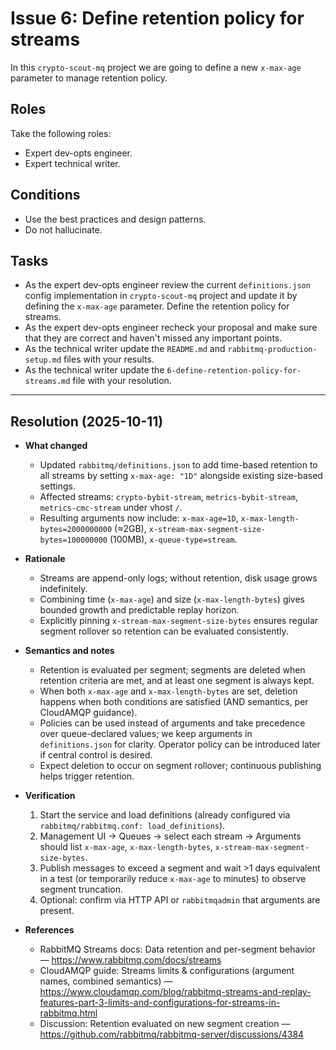 # Issue 6: Define retention policy for streams

In this `crypto-scout-mq` project we are going to define a new `x-max-age` parameter to manage retention policy.

## Roles

Take the following roles:

- Expert dev-opts engineer.
- Expert technical writer.

## Conditions

- Use the best practices and design patterns.
- Do not hallucinate.

## Tasks

- As the expert dev-opts engineer review the current `definitions.json` config implementation in `crypto-scout-mq`
  project and
  update it by defining the `x-max-age` parameter. Define the retention policy for streams.
- As the expert dev-opts engineer recheck your proposal and make sure that they are correct and haven't missed any
  important points.
- As the technical writer update the `README.md` and `rabbitmq-production-setup.md` files with your results.
- As the technical writer update the `6-define-retention-policy-for-streams.md` file with your resolution.

---

## Resolution (2025-10-11)

- **What changed**
    - Updated `rabbitmq/definitions.json` to add time-based retention to all streams by setting `x-max-age: "1D"`
      alongside existing size-based settings.
    - Affected streams: `crypto-bybit-stream`, `metrics-bybit-stream`, `metrics-cmc-stream` under vhost `/`.
    - Resulting arguments now include: `x-max-age=1D`, `x-max-length-bytes=2000000000` (≈2GB),
      `x-stream-max-segment-size-bytes=100000000` (100MB), `x-queue-type=stream`.

- **Rationale**
    - Streams are append-only logs; without retention, disk usage grows indefinitely.
    - Combining time (`x-max-age`) and size (`x-max-length-bytes`) gives bounded growth and predictable replay horizon.
    - Explicitly pinning `x-stream-max-segment-size-bytes` ensures regular segment rollover so retention can be
      evaluated consistently.

- **Semantics and notes**
    - Retention is evaluated per segment; segments are deleted when retention criteria are met, and at least one segment
      is always kept.
    - When both `x-max-age` and `x-max-length-bytes` are set, deletion happens when both conditions are satisfied (AND
      semantics, per CloudAMQP guidance).
    - Policies can be used instead of arguments and take precedence over queue-declared values; we keep arguments in
      `definitions.json` for clarity. Operator policy can be introduced later if central control is desired.
    - Expect deletion to occur on segment rollover; continuous publishing helps trigger retention.

- **Verification**
    1) Start the service and load definitions (already configured via `rabbitmq/rabbitmq.conf: load_definitions`).
    2) Management UI → Queues → select each stream → Arguments should list `x-max-age`, `x-max-length-bytes`,
       `x-stream-max-segment-size-bytes`.
    3) Publish messages to exceed a segment and wait >1 days equivalent in a test (or temporarily reduce `x-max-age` to
       minutes) to observe segment truncation.
    4) Optional: confirm via HTTP API or `rabbitmqadmin` that arguments are present.

- **References**
    - RabbitMQ Streams docs: Data retention and per-segment behavior — https://www.rabbitmq.com/docs/streams
    - CloudAMQP guide: Streams limits & configurations (argument names, combined
      semantics) — https://www.cloudamqp.com/blog/rabbitmq-streams-and-replay-features-part-3-limits-and-configurations-for-streams-in-rabbitmq.html
    - Discussion: Retention evaluated on new segment
      creation — https://github.com/rabbitmq/rabbitmq-server/discussions/4384